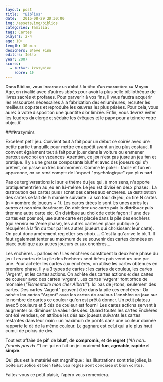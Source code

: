```yaml
---
layout: post
title:  "Biblios"
date:   2015-08-29 20:30:00
img: /assets/img/biblios
categories: Familial
tags: Cartes
players: 2-4
age: 10+
length: 30 min
designers: Steve Finn
editors: Iello
year: 2007
scores:
  - author: krazymins
    score: 10
---
```


<span>Dans Biblios, vous incarnez un abbé
à la tête d’un monastère au Moyen
Age, en rivalité avec d’autres abbés
pour avoir la plus belle bibliothèque de
livres sacrés et profanes. Pour parvenir
à vos fins, il vous faudra acquérir les
ressources nécessaires à la fabrication
des enluminures, recruter les meilleurs
copistes et reproduire les œuvres les
plus prisées. Pour cela, vous aurez à
votre disposition une quantité d’or
limitée. Enfin, vous devrez éviter les
foudres du clergé et séduire les évêques
et le pape pour atteindre votre objectif.</span>

###Krazymins

Excellent petit jeu. Convient tout à fait pour un début de soirée avec une petite partie tranquille pour mettre en appétit avant un jeu plus costaud. Il convient également tout à fait pour jouer dans la voiture ou emmener partout avec soi en vacances. Attention, ce jeu n'est pas juste un jeu fun et pratique. Il y a une grosse composante bluff et avec des joueurs qui s'y prêtent, on passe un très bon moment. Comme le poker : facile et fun en apparence, on se rend compte de l'aspect "psychologique" que plus tard...

Pas de tergiversations ici sur le thème du jeu qui, à mon sens, n'apporte pratiquement rien au jeu en lui-même.
Le jeu est divisé en deux phases : La distribution des cartes puis l'achat des cartes aux enchères.
La distribution des cartes se fait de la manière suivante : à son tour de jeu, on tire N cartes (n = nombre de joueurs + 1). Les cartes tirées le sont les unes après les autres et non simultanément. On doit tirer une carte puis la distribuer puis tirer une autre carte etc. On distribue au choix de cette façon : l'une des cartes est pour soi, une autre carte est placée dans la pile des enchères (qui servira en 2ème phase), les autres cartes en place publique (à récupérer à la fin du tour par les autres joueurs qui choisissent leur carte).
On peut donc amèrement regretter ses choix ... C'est là qu'arrive le bluff.
Il faut également tenter au maximum de se souvenir des cartes données en place publique aux autres joueurs et aux enchères....


Les enchères... parlons en !
Les enchères constituent la deuxième phase du jeu. Les cartes de la pile des Enchères sont tirées puis vendues une par une.
Pour acheter les cartes aux enchères, on utilise les cartes obtenues en première phase.
Il y a 3 types de cartes : les cartes de couleur, les cartes "Argent", et les cartes actions.
On achète des cartes actions et des cartes de couleur avec des cartes "Argent". Les cartes "Argent" font office de monnaie (*"Elémentaire mon cher Albert!"*). Ici pas de jetons, seulement des cartes.
Des cartes "Argent" peuvent être dans la pile des enchères : On achète les cartes "Argent" avec les cartes de couleur. L'enchère se joue sur le nombre de cartes de couleur qu'on est prêt à donner.
Un petit plateau avec 5 couleurs et 5 dés de couleur est fourni. Les cartes actions servent à augmenter ou diminuer la valeur des dés.
Quand toutes les cartes Enchères ont été vendues, on attribue les dés aux joueurs suivants les cartes restantes dans leur main : un maximum de points dans une couleur donnée rapporte le dé de la même couleur.
Le gagnant est celui qui a le plus haut cumul de points de dés.

Tout est affaire de **pif**, de **bluff**, de **compromis**, et de **regret** (*"Ah non.. j'aurais pas du !"*) ce qui en fait un jeu vraiment **fun**, **agréable**, **rapide** et **simple**.

Qui plus est le matériel est magnifique : les illustrations sont très jolies, la boîte est solide et bien faite. Les règles sont concises et bien écrites.

Faites-vous ce petit plaisir, l'apéro vous remerciera.

